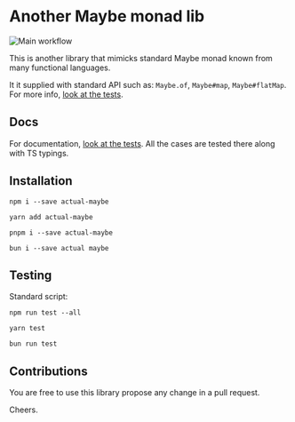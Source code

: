 # Another Maybe monad lib

![Main workflow](https://github.com/vojtatranta/actual-maybe/actions/workflows/main.yml/badge.svg)

This is another library that mimicks standard Maybe monad known from many functional languages.

It it supplied with standard API such as: `Maybe.of`, `Maybe#map`, `Maybe#flatMap`. For more info, [look at the tests](https://github.com/vojtatranta/actual-maybe/blob/master/src/Maybe.test.ts).

## Docs

For documentation, [look at the tests](https://github.com/vojtatranta/actual-maybe/blob/master/src/Maybe.test.ts). All the cases are tested there along with TS typings.

## Installation

```
npm i --save actual-maybe

yarn add actual-maybe

pnpm i --save actual-maybe

bun i --save actual maybe
```

## Testing

Standard script:

```
npm run test --all

yarn test

bun run test
```

## Contributions

You are free to use this library propose any change in a pull request.

Cheers.
